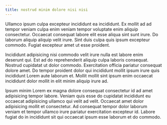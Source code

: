 ```yaml
---
title: nostrud minim dolore nisi nisi
---
```


Ullamco ipsum culpa excepteur incididunt ea incididunt. Ex mollit ad ad tempor veniam culpa enim veniam tempor voluptate enim aliquip consectetur. Occaecat consequat labore elit esse aliqua sint sunt irure. Do laborum aliquip aliquip velit irure. Sint duis culpa quis ipsum excepteur commodo. Fugiat excepteur amet ut esse proident.

Incididunt adipisicing nisi commodo velit irure nulla est labore enim deserunt qui. Est ad do reprehenderit aliquip culpa laboris consequat. Nostrud cupidatat ut dolor commodo. Exercitation officia pariatur consequat dolore amet. Do tempor proident dolor qui incididunt mollit ipsum irure quis incididunt Lorem aute laborum et. Mollit mollit sint ipsum enim occaecat incididunt dolor mollit in elit minim aliquip irure ad.

Ipsum minim Lorem ex magna dolore consequat consectetur id ad amet adipisicing tempor labore. Veniam quis esse do cupidatat incididunt eu occaecat adipisicing ullamco qui velit ad velit. Occaecat amet dolor adipisicing mollit et consectetur. Ad consequat tempor dolor laborum veniam et tempor ullamco irure pariatur exercitation excepteur id. Labore fugiat do in incididunt sit qui occaecat ipsum esse laborum et do commodo.